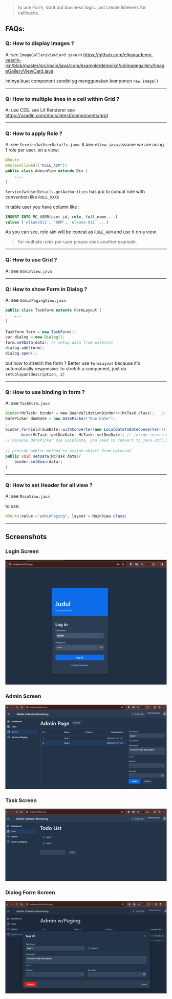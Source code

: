

> to use Form, dont put business logic. just create listeners for callbacks.


## FAQs:

### Q: How to display images ?

A: see `ImageGalleryViewCard.java` in https://github.com/elkana/demo-vaadin-ikn/blob/master/src/main/java/com/example/demoikn/ui/imagegallery/ImageGalleryViewCard.java

intinya buat component sendiri yg menggunakan komponen `new Image()`

---
### Q: How to multiple lines in a cell within Grid ?

A: use CSS. 
see Lit Renderer
see https://vaadin.com/docs/latest/components/grid

---
### Q: How to apply Role ?

A: see `ServiceJwtUserDetails.java `& `AdminView.java`
assume we are using 1 role per user.
on a view:
```java
@Route
@RolesAllowed({"ROLE_ADM"})
public class AdminView extends Div {
    ....
}
```

`ServiceJwtUserDetails.getAuthorities` has job to concat role with convention like `ROLE_XXXX`

in table user you have column like :
```sql
INSERT INTO MC_USER(user_id, role, full_name....)
values ('elkana911', 'ADM', 'elkana 911'....)
```

As you can see, role `ADM` will be concat as `ROLE_ADM` and use it on a view.

> for multiple roles per user please seek another example.

---
### Q: How to use Grid ?

A: see `AdminView.java`

---
### Q: How to show Form in Dialog ?

A: see `AdminPagingView.java`

```java
public class TaskForm extends FormLayout {
    ...
}

TaskForm form = new TaskForm();
var dialog = new Dialog();
form.setData(data); // setup data from external
dialog.add(form);
dialog.open();
```

but how to stretch the form ? Better use `FormLayout` because it's automatically responsive.
to stretch a component, just do `setColspan(description, 2)`

---
### Q: How to use binding in form ?

A: see `TaskForm.java`
```java
Binder<McTask> binder = new BeanValidationBinder<>(McTask.class);   // global 
DatePicker dueDate = new DatePicker("Due Date");
...
binder.forField(dueDate).withConverter(new LocalDateToDateConverter())
      .bind(McTask::getDueDate, McTask::setDueDate); // inside constructor
// because DatePicker use LocalDate, you need to convert to java.util.Date using LocalDateToDateConverter

// provide public method to assign object from external
public void setData(McTask data){
    binder.setBean(data);
}
```


---
### Q: How to set Header for all view ?

A: see `MainView.java`

to use:
```java
@Route(value ="adminPaging", layout = MainView.class)
```


---

## Screenshots

### Login Screen

![Login](img/login.png)

### Admin Screen

![Admin](img/admin-screen.png)

### Task Screen

![Task](img/task-screen.png)

### Dialog Form Screen

![Login](img/dialog-form.png)



